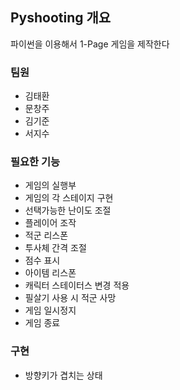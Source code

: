 ## Pyshooting 개요
파이썬을 이용해서 1-Page 게임을 제작한다


### 팀원
- 김태환
- 문창주
- 김기준
- 서지수


### 필요한 기능
- 게임의 실행부
- 게임의 각 스테이지 구현
- 선택가능한 난이도 조절
- 플레이어 조작
- 적군 리스폰
- 투사체 간격 조절
- 점수 표시
- 아이템 리스폰
- 캐릭터 스테이터스 변경 적용
- 필살기 사용 시 적군 사망
- 게임 일시정지
- 게임 종료


### 구현
- 방향키가 겹치는 상태

